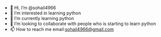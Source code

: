 - 👋 Hi, I’m @sohail4966
- 👀 I’m interested in learning python 
- 🌱 I’m currently learning python
- 💞️ I’m looking to collaborate with people who is starting to learn python
- 📫 How to reach me email:sohail4966@gmail.com

<!---
sohail4966/sohail4966 is a ✨ special ✨ repository because its `README.md` (this file) appears on your GitHub profile.
You can click the Preview link to take a look at your changes.
--->
